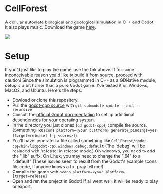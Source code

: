 # CellForest

A cellular automata biological and geological simulation in C++ and Godot. It also plays music. Download the game [here](https://ailanthus.itch.io/forest).

<img src="img/demo.gif">

# Setup
If you'd just like to play the game, use the link above. If for some inconceivable reason you'd like to build it from source, proceed with caution! Since the simulation is programmed in C++ as a GDNative module, setup is a bit hairier than a pure Godot game. I've tested it on Windows, MacOS, and Ubuntu. Here's the steps:
* Dowload or clone this repository.
* Pull the [godot-cpp source](https://github.com/GodotNativeTools/godot-cpp) with `git submodule update --init --recursive`
* Consult the [official Godot documentation](https://docs.godotengine.org/en/stable/tutorials/plugins/gdnative/gdnative-cpp-example.html) to set up additional dependencies for your operating system.
* In the directory you just cloned (`cd godot-cpp`), compile the source. (Something like`scons platform={your platform} generate_bindings=yes [target=release] [-j <cores>]`)
* You'll have generated a file called something like `CellForest/godot-cpp/bin/libgodot-cpp.windows.debug.default` (The 'debug' will be replaced with 'release' in release mode.) On windows, you need to add the ".lib" suffx. On Linux, you may need to change the ".64" to a ".default" (These issues seem to result from the Godot's example scons file code, if anyone knows a fix, pray tell me!)
* Compile the game with `scons platform=<your platform> [target=release]`
* Open and run the project in Godot! If all went well, it will be ready to play or export.

